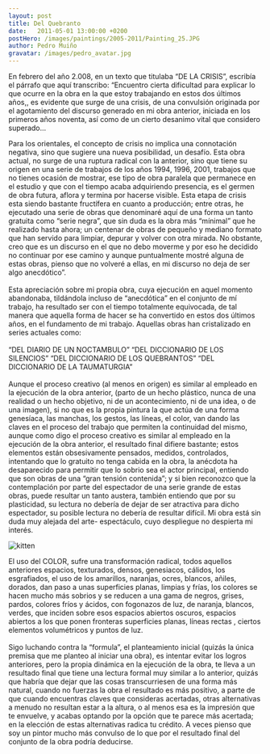 ```yaml
---
layout: post
title: Del Quebranto
date:   2011-05-01 13:00:00 +0200
postHero: /images/paintings/2005-2011/Painting_25.JPG
author: Pedro Muiño
gravatar: /images/pedro_avatar.jpg
---
```


En febrero del año 2.008, en un texto que titulaba “DE LA CRISIS”, escribía el párrafo que aquí transcribo: “Encuentro cierta dificultad para explicar lo que ocurre en la obra en la que estoy trabajando en estos dos últimos años,, es evidente que surge de una crisis, de una convulsión originada por el agotamiento del discurso generado en mi obra anterior, iniciada en los primeros años noventa, así como de un cierto desanimo vital que considero superado...  

Para los orientales, el concepto de crisis no implica una connotación negativa, sino que sugiere una nueva posibilidad, un desafío. Esta obra actual, no surge de una ruptura radical con la anterior, sino que tiene su origen en una serie de trabajos de los años 1994, 1996, 2001, trabajos que no tienes ocasión de mostrar, ese tipo de obra paralela que permanece en el estudio y que con el tiempo acaba adquiriendo presencia, es el germen de obra futura, aflora y termina por hacerse visible. Esta etapa de crisis esta siendo bastante fructífera en cuanto a producción; entre otras, he ejecutado una serie de obras que denominaré aquí de una forma un tanto gratuita como “serie negra”, que sin duda es la obra más  “mínimal” que he realizado hasta ahora; un centenar de obras de pequeño y mediano formato que han servido para limpiar, depurar y volver con otra mirada. No obstante, creo que es un discurso en el que no debo moverme y por eso he decidido no continuar por ese camino y aunque puntualmente mostré alguna de estas obras,  pienso que no volveré a ellas, en mi discurso no deja de ser algo anecdótico”.  
<br>
Esta apreciación sobre mi propia obra, cuya ejecución en aquel momento abandonaba, tildándola incluso de “anecdótica” en el conjunto de mí trabajo, ha resultado ser con el tiempo totalmente equivocada, de tal manera que aquella forma de hacer se ha convertido en estos dos últimos años, en el fundamento de mi trabajo. Aquellas obras han cristalizado en series actuales como:  
<br>
“DEL DIARIO DE UN NOCTAMBULO”
“DEL DICCIONARIO DE LOS SILENCIOS”
“DEL DICCIONARIO DE LOS QUEBRANTOS”
“DEL DICCIONARIO DE LA TAUMATURGIA”  
<br>
Aunque el proceso creativo (al menos en origen) es similar al empleado en la ejecución de la obra anterior, (parto de un hecho plástico, nunca de una realidad o un hecho objetivo, ni de  un acontecimiento, ni de una idea, o de una imagen),  si no que es la propia pintura la que actúa de una forma genesíaca, las manchas, los gestos, las líneas, el color, van dando las claves en el proceso del trabajo que permiten la continuidad del mismo, aunque como digo el proceso creativo es similar al empleado en la ejecución de la obra anterior, el resultado final difiere bastante;  estos elementos están obsesivamente pensados, medidos, controlados, intentando que lo gratuito no tenga cabida en la obra, la anécdota ha desaparecido para permitir que lo sobrio  sea  el actor principal, entiendo que son obras de una “gran tensión contenida”; y si bien reconozco que la contemplación por parte del espectador de una serie grande de estas obras, puede resultar un tanto austera, también entiendo que por su plasticidad, su lectura no debería de dejar de ser atractiva para dicho espectador, su posible lectura no debería de resultar difícil. Mi obra está sin duda muy alejada del arte- espectáculo, cuyo despliegue no despierta mi interés.  

<img class="pull-left" src="https://placekitten.com/g/400/200" alt="kitten">  

El uso del COLOR, sufre una transformación radical, todos aquellos anteriores espacios, texturados, densos,  genesiacos, cálidos, los esgrafiados, el uso de los amarillos, naranjas, ocres, blancos, añiles, dorados, dan paso a unas superficies planas, limpias y frías, los colores se  hacen mucho más sobrios y se reducen a una gama de negros, grises, pardos, colores fríos y ácidos, con fogonazos de luz, de naranja, blancos, verdes, que inciden sobre esos espacios abiertos oscuros, espacios abiertos a los que ponen fronteras superficies planas, líneas rectas , ciertos elementos volumétricos y puntos de luz.  
<br>
Sigo luchando contra la “formula”, el planteamiento inicial (quizás la única premisa que me planteo al iniciar una obra), es intentar evitar los logros anteriores, pero la propia dinámica en la ejecución de la obra, te lleva a un resultado final que tiene una lectura formal muy similar  a lo anterior, quizás que habría que dejar que las cosas transcurriesen de una forma más natural, cuando no fuerzas la obra el resultado es más positivo, a parte de que cuando encuentras claves que consideras acertadas, otras alternativas a menudo no resultan estar a la altura, o al menos esa es la impresión que te envuelve, y acabas optando por la opción que te parece más acertada; en la elección de estas alternativas radica tu crédito. A veces pienso que soy un pintor mucho más convulso de lo que por el resultado final del conjunto de la obra podría deducirse.



